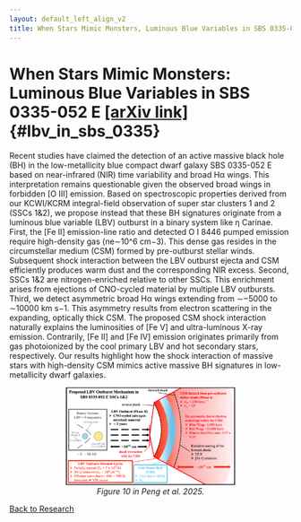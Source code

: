 ```yaml
---
layout: default_left_align_v2
title: When Stars Mimic Monsters, Luminous Blue Variables in SBS 0335-052 E
---
```


# When Stars Mimic Monsters: Luminous Blue Variables in SBS 0335-052 E [ [arXiv link]](https://arxiv.org/abs/2508.03912) {#lbv_in_sbs_0335}
Recent studies have claimed the detection of an active massive black hole (BH) in the low-metallicity blue compact dwarf galaxy SBS 0335-052 E based on near-infrared (NIR) time variability and broad Hα wings. This interpretation remains questionable given the observed broad wings in forbidden [O III] emission. Based on spectroscopic properties derived from our KCWI/KCRM integral-field observation of super star clusters 1 and 2 (SSCs 1&2), we propose instead that these BH signatures originate from a luminous blue variable (LBV) outburst in a binary system like η Carinae. First, the [Fe II] emission-line ratio and detected O I 8446 pumped emission require high-density gas (ne∼10^6 cm−3). This dense gas resides in the circumstellar medium (CSM) formed by pre-outburst stellar winds. Subsequent shock interaction between the LBV outburst ejecta and CSM efficiently produces warm dust and the corresponding NIR excess. Second, SSCs 1&2 are nitrogen-enriched relative to other SSCs. This enrichment arises from ejections of CNO-cycled material by multiple LBV outbursts. Third, we detect asymmetric broad Hα wings extending from ∼−5000 to ∼10000 km s−1. This asymmetry results from electron scattering in the expanding, optically thick CSM. The proposed CSM shock interaction naturally explains the luminosities of [Fe V] and ultra-luminous X-ray emission. Contrarily, [Fe II] and [Fe IV] emission originates primarily from gas photoionized by the cool primary LBV and hot secondary stars, respectively. Our results highlight how the shock interaction of massive stars with high-density CSM mimics active massive BH signatures in low-metallicity dwarf galaxies.

<div style="text-align: center">
    <img src="./assets/images/research_figures/lbv_in_sbs_0335/lbv_illustration_version3.png" height="60%" width="60%" alt="physical_origins_outflows"/>
    <br>
    <em>Figure 10 in Peng et al. 2025. 
 </em>
</div>

[Back to Research](./research.html)
